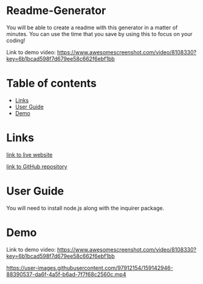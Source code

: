 <!-- this will explain the homework -->
# Readme-Generator

You will be able to create a readme with this generator in a matter of minutes. You can use the time that you save by using this to focus on your coding! 

Link to demo video: https://www.awesomescreenshot.com/video/8108330?key=6b1bcad598f7d679ee58c662f6ebf1bb



Table of contents
=================
   * [Links](#links)
   * [User Guide](#user-guide)
   * [Demo](#demo)

    

Links
=================     
[link to live website](https://ro-galvan.github.io/readme-generator/)

[link to GitHub repository](https://github.com/Ro-Galvan/readme-generator)



User Guide
=================

You will need to install node.js along with the inquirer package. 

Demo
=================
Link to demo video: https://www.awesomescreenshot.com/video/8108330?key=6b1bcad598f7d679ee58c662f6ebf1bb

https://user-images.githubusercontent.com/97912154/159142946-88390537-da6f-4a5f-b6ad-7f7f68c2560c.mp4




